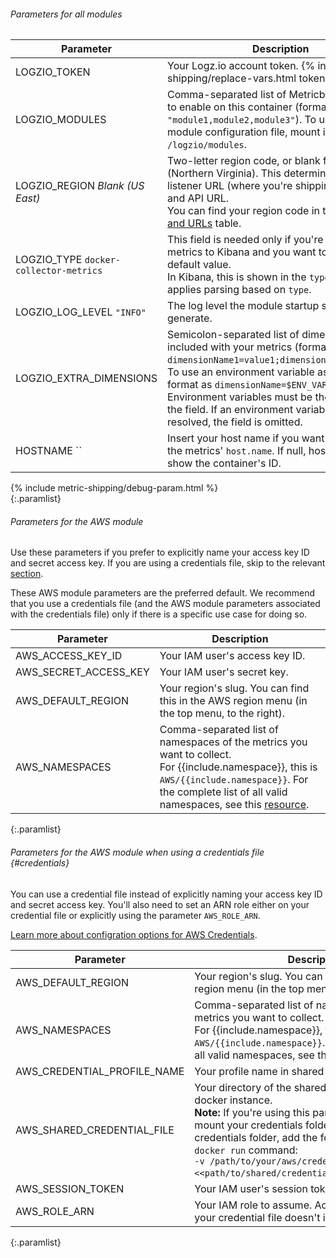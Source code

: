 ###### Parameters for all modules

| Parameter | Description |
|---|---|
| LOGZIO_TOKEN <span class="required-param"></span> | Your Logz.io account token. {% include log-shipping/replace-vars.html token=true %} <!-- logzio-inject:account-token --> |
| LOGZIO_MODULES <span class="required-param"></span> | Comma-separated list of Metricbeat modules to enable on this container (formatted as `"module1,module2,module3"`). To use a custom module configuration file, mount its folder to `/logzio/modules`. |
| LOGZIO_REGION <span class="default-param">_Blank (US East)_</span> | Two-letter region code, or blank for US East (Northern Virginia). This determines your listener URL (where you're shipping the logs to) and API URL. <br> You can find your region code in the [Regions and URLs]({{site.baseurl}}/user-guide/accounts/account-region.html#regions-and-urls) table. |
| LOGZIO_TYPE <span class="default-param">`docker-collector-metrics`</span> | This field is needed only if you're shipping metrics to Kibana and you want to override the default value. <br> In Kibana, this is shown in the `type` field. Logz.io applies parsing based on `type`. |
| LOGZIO_LOG_LEVEL <span class="default-param">`"INFO"`</span> | The log level the module startup scripts will generate. |
| LOGZIO_EXTRA_DIMENSIONS | Semicolon-separated list of dimensions to be included with your metrics (formatted as `dimensionName1=value1;dimensionName2=value2`). <br> To use an environment variable as a value, format as `dimensionName=$ENV_VAR_NAME`. Environment variables must be the only value in the field. If an environment variable can't be resolved, the field is omitted. |
| HOSTNAME <span class="default-param">``</span> | Insert your host name if you want it to appear in the metrics' `host.name`. If null, host.name will show the container's ID. |
{% include metric-shipping/debug-param.html %}     
{:.paramlist}


###### Parameters for the AWS module

Use these parameters if you prefer to explicitly name your access key ID and secret access key. If you are using a credentials file, skip to the relevant [section](#credentials).

These AWS module parameters are the preferred default.  We recommend that you use a credentials file (and the AWS module parameters associated with the credentials file) only if there is a specific use case for doing so. 

| Parameter | Description |
|---|---|
| AWS_ACCESS_KEY_ID <span class="required-param"></span> | Your IAM user's access key ID. |
| AWS_SECRET_ACCESS_KEY <span class="required-param"></span> | Your IAM user's secret key. |
| AWS_DEFAULT_REGION <span class="required-param"></span> | Your region's slug. You can find this in the AWS region menu (in the top menu, to the right). |
| AWS_NAMESPACES <span class="required-param"></span> | Comma-separated list of namespaces of the metrics you want to collect. <br> For {{include.namespace}}, this is `AWS/{{include.namespace}}`. For the complete list of all valid namespaces, see this [resource](https://docs.aws.amazon.com/AmazonCloudWatch/latest/monitoring/aws-services-cloudwatch-metrics.html). |
{:.paramlist}

 

###### Parameters for the AWS module when using a credentials file {#credentials}

You can use a credential file instead of explicitly naming your access key ID and secret access key. You'll also need to set an ARN role either on your credential file or explicitly using the parameter `AWS_ROLE_ARN`.

[Learn more about configration options for AWS Credentials](https://www.elastic.co/guide/en/beats/metricbeat/current/metricbeat-module-aws.html#aws-credentials-config).

| Parameter | Description |
|---|---|
| AWS_DEFAULT_REGION <span class="required-param"></span> | Your region's slug. You can find this in the AWS region menu (in the top menu, to the right). |
| AWS_NAMESPACES <span class="required-param"></span> | Comma-separated list of namespaces of the metrics you want to collect. <br> For {{include.namespace}}, this is `AWS/{{include.namespace}}`. For the complete list of all valid namespaces, see this [resource](https://docs.aws.amazon.com/AmazonCloudWatch/latest/monitoring/aws-services-cloudwatch-metrics.html). |
| AWS_CREDENTIAL_PROFILE_NAME <span class="required-param"></span> | Your profile name in shared credentials file. |
| AWS_SHARED_CREDENTIAL_FILE <span class="required-param"></span> | Your directory of the shared credentials file, in your docker instance. <br> **Note:** If you're using this parameter, you'll have to mount your credentials folder. To mount your credentials folder, add the following line to your `docker run` command: <br> `-v /path/to/your/aws/credentials/folder:<<path/to/shared/credential/file/in/docker>>:ro`. |
| AWS_SESSION_TOKEN | Your IAM user's session token. |
| AWS_ROLE_ARN | Your IAM role to assume. Add this parameter only if your credential file doesn't include an ARN role. |
{:.paramlist}
